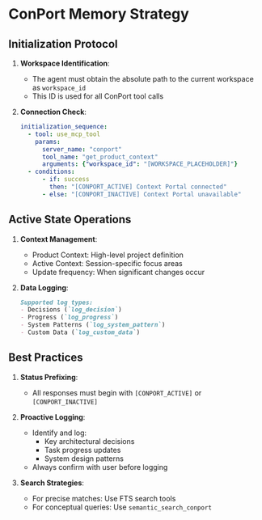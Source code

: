 # ConPort Memory Strategy

## Initialization Protocol

1. **Workspace Identification**:
   - The agent must obtain the absolute path to the current workspace as `workspace_id`
   - This ID is used for all ConPort tool calls

2. **Connection Check**:
   ```yaml
   initialization_sequence:
     - tool: use_mcp_tool
       params:
         server_name: "conport"
         tool_name: "get_product_context"
         arguments: {"workspace_id": "[WORKSPACE_PLACEHOLDER]"}
     - conditions:
         - if: success
           then: "[CONPORT_ACTIVE] Context Portal connected"
         - else: "[CONPORT_INACTIVE] Context Portal unavailable"
   ```

## Active State Operations

1. **Context Management**:
   - Product Context: High-level project definition
   - Active Context: Session-specific focus areas
   - Update frequency: When significant changes occur

2. **Data Logging**:
   ```markdown
   Supported log types:
   - Decisions (`log_decision`)
   - Progress (`log_progress`) 
   - System Patterns (`log_system_pattern`)
   - Custom Data (`log_custom_data`)
   ```

## Best Practices

1. **Status Prefixing**:
   - All responses must begin with `[CONPORT_ACTIVE]` or `[CONPORT_INACTIVE]`

2. **Proactive Logging**:
   - Identify and log:
     - Key architectural decisions
     - Task progress updates
     - System design patterns
   - Always confirm with user before logging

3. **Search Strategies**:
   - For precise matches: Use FTS search tools
   - For conceptual queries: Use `semantic_search_conport`